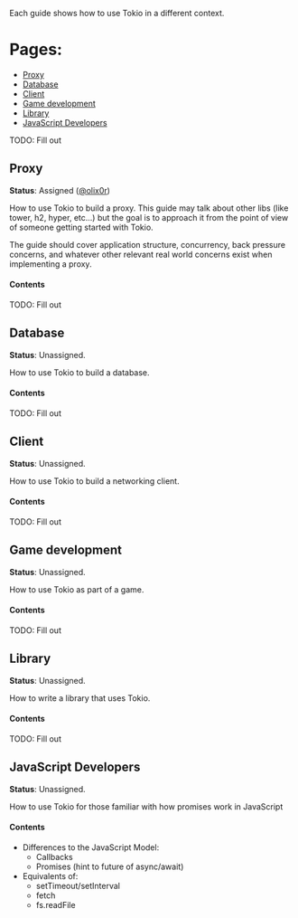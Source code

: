 Each guide shows how to use Tokio in a different context.

# Pages:

* [Proxy](#proxy)
* [Database](#database)
* [Client](#client)
* [Game development](#game-dev)
* [Library](#library)
* [JavaScript Developers](#javascript-devs)

TODO: Fill out

<a name="proxy"></a>
## Proxy

**Status**: Assigned ([@olix0r](https://github.com/olix0r))

How to use Tokio to build a proxy. This guide may talk about other libs (like
tower, h2, hyper, etc...) but the goal is to approach it from the point of view
of someone getting started with Tokio.

The guide should cover application structure, concurrency, back pressure
concerns, and whatever other relevant real world concerns exist when
implementing a proxy.

#### Contents

TODO: Fill out

<a name="database"></a>
## Database

**Status**: Unassigned.

How to use Tokio to build a database.

#### Contents

TODO: Fill out

<a name="client"></a>
## Client

**Status**: Unassigned.

How to use Tokio to build a networking client.

#### Contents

TODO: Fill out

<a name="game-dev"></a>
## Game development

**Status**: Unassigned.

How to use Tokio as part of a game.

#### Contents

TODO: Fill out

<a name="library"></a>
## Library

**Status**: Unassigned.

How to write a library that uses Tokio.

#### Contents

TODO: Fill out

<a name="javascript-devs"></a>
## JavaScript Developers

**Status**: Unassigned.

How to use Tokio for those familiar with how promises work in JavaScript

#### Contents

* Differences to the JavaScript Model:
    * Callbacks
    * Promises (hint to future of async/await)
* Equivalents of:
    * setTimeout/setInterval
    * fetch
    * fs.readFile